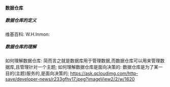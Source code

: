 #### 数据仓库

##### 数据仓库的定义

维基百科: 
W.H.Inmon: 

##### 数据仓库的理解
如何理解数据仓库: 简而言之就是数据库用于管理数据,而数据仓库可以用来管理数据库,且管理针对一个主题;
如何理解数据仓库是面向决策的: 数据仓库是为了某一目的(主题)服务的,是面向决策的;
https://ask.qcloudimg.com/http-save/developer-news/r233gfhv17.jpeg?imageView2/2/w/1620
  
